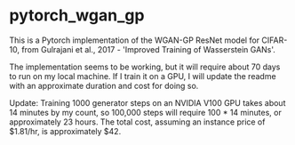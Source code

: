 # pytorch_wgan_gp

This is a Pytorch implementation of the WGAN-GP ResNet model for CIFAR-10, from Gulrajani et al., 2017 - 'Improved Training of Wasserstein GANs'.

The implementation seems to be working, but it will require about 70 days to run on my local machine. If I train it on a GPU, I will update the readme 
with an approximate duration and cost for doing so.

Update: Training 1000 generator steps on an NVIDIA V100 GPU takes about 14 minutes by my count, so 100,000 steps will require 100 * 14 minutes, or approximately 23 hours.
The total cost, assuming an instance price of $1.81/hr, is approximately $42. 

